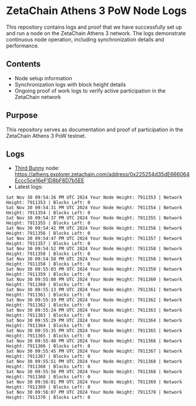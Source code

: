 # ZetaChain Athens 3 PoW Node Logs
This repository contains logs and proof that we have successfully set up and run a node on the ZetaChain Athens 3 network. The logs demonstrate continuous node operation, including synchronization details and performance.

## Contents
- Node setup information
- Synchronization logs with block height details
- Ongoing proof of work logs to verify active participation in the ZetaChain network

## Purpose
This repository serves as documentation and proof of participation in the ZetaChain Athens 3 PoW testnet.

## Logs

- [Third Bunny](https://thirdbunny.xyz/) node: https://athens.explorer.zetachain.com/address/0x225254d35dE666064Eccc5ce16eF1D8bF8D7b5EE
- Latest logs:
```
Sat Nov 30 09:54:26 PM UTC 2024 Your Node Height: 7911353 | Network Height: 7911353 | Blocks Left: 0
Sat Nov 30 09:54:31 PM UTC 2024 Your Node Height: 7911354 | Network Height: 7911354 | Blocks Left: 0
Sat Nov 30 09:54:37 PM UTC 2024 Your Node Height: 7911355 | Network Height: 7911355 | Blocks Left: 0
Sat Nov 30 09:54:42 PM UTC 2024 Your Node Height: 7911356 | Network Height: 7911356 | Blocks Left: 0
Sat Nov 30 09:54:47 PM UTC 2024 Your Node Height: 7911357 | Network Height: 7911357 | Blocks Left: 0
Sat Nov 30 09:54:52 PM UTC 2024 Your Node Height: 7911358 | Network Height: 7911358 | Blocks Left: 0
Sat Nov 30 09:54:58 PM UTC 2024 Your Node Height: 7911358 | Network Height: 7911358 | Blocks Left: 0
Sat Nov 30 09:55:03 PM UTC 2024 Your Node Height: 7911359 | Network Height: 7911359 | Blocks Left: 0
Sat Nov 30 09:55:08 PM UTC 2024 Your Node Height: 7911360 | Network Height: 7911360 | Blocks Left: 0
Sat Nov 30 09:55:13 PM UTC 2024 Your Node Height: 7911361 | Network Height: 7911361 | Blocks Left: 0
Sat Nov 30 09:55:19 PM UTC 2024 Your Node Height: 7911362 | Network Height: 7911362 | Blocks Left: 0
Sat Nov 30 09:55:24 PM UTC 2024 Your Node Height: 7911363 | Network Height: 7911363 | Blocks Left: 0
Sat Nov 30 09:55:29 PM UTC 2024 Your Node Height: 7911364 | Network Height: 7911364 | Blocks Left: 0
Sat Nov 30 09:55:35 PM UTC 2024 Your Node Height: 7911365 | Network Height: 7911365 | Blocks Left: 0
Sat Nov 30 09:55:40 PM UTC 2024 Your Node Height: 7911366 | Network Height: 7911366 | Blocks Left: 0
Sat Nov 30 09:55:45 PM UTC 2024 Your Node Height: 7911367 | Network Height: 7911367 | Blocks Left: 0
Sat Nov 30 09:55:51 PM UTC 2024 Your Node Height: 7911368 | Network Height: 7911368 | Blocks Left: 0
Sat Nov 30 09:55:56 PM UTC 2024 Your Node Height: 7911368 | Network Height: 7911368 | Blocks Left: 0
Sat Nov 30 09:56:01 PM UTC 2024 Your Node Height: 7911369 | Network Height: 7911369 | Blocks Left: 0
Sat Nov 30 09:56:07 PM UTC 2024 Your Node Height: 7911370 | Network Height: 7911370 | Blocks Left: 0
```
